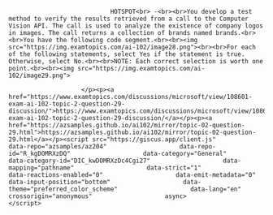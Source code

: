 <p class="card-text">
							
								HOTSPOT<br> -<br><br>You develop a test method to verify the results retrieved from a call to the Computer Vision API. The call is used to analyze the existence of company logos in images. The call returns a collection of brands named brands.<br><br>You have the following code segment.<br><br><img src="https://img.examtopics.com/ai-102/image28.png"><br><br>For each of the following statements, select Yes if the statement is true. Otherwise, select No.<br><br>NOTE: Each correct selection is worth one point.<br><br><img src="https://img.examtopics.com/ai-102/image29.png">
							
						</p><p><a href="https://www.examtopics.com/discussions/microsoft/view/108601-exam-ai-102-topic-2-question-29-discussion/">https://www.examtopics.com/discussions/microsoft/view/108601-exam-ai-102-topic-2-question-29-discussion/</a></p><p><a href="https://azsamples.github.io/ai102/mirror/topic-02-question-29.html">https://azsamples.github.io/ai102/mirror/topic-02-question-29.html</a></p><script src="https://giscus.app/client.js"                    data-repo="azsamples/az204"                    data-repo-id="R_kgDOMRXzDQ"                    data-category="General"                    data-category-id="DIC_kwDOMRXzDc4Cgi27"                    data-mapping="pathname"                    data-strict="1"                    data-reactions-enabled="0"                    data-emit-metadata="0"                    data-input-position="bottom"                    data-theme="preferred_color_scheme"                    data-lang="en"                    crossorigin="anonymous"                    async>                    </script>